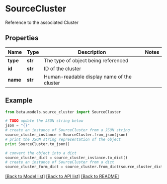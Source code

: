 # SourceCluster

Reference to the associated Cluster

## Properties
Name | Type | Description | Notes
------------ | ------------- | ------------- | -------------
**type** | **str** | The type of object being referenced | 
**id** | **str** | ID of the cluster | 
**name** | **str** | Human-readable display name of the cluster | 

## Example

```python
from beta.models.source_cluster import SourceCluster

# TODO update the JSON string below
json = "{}"
# create an instance of SourceCluster from a JSON string
source_cluster_instance = SourceCluster.from_json(json)
# print the JSON string representation of the object
print SourceCluster.to_json()

# convert the object into a dict
source_cluster_dict = source_cluster_instance.to_dict()
# create an instance of SourceCluster from a dict
source_cluster_form_dict = source_cluster.from_dict(source_cluster_dict)
```
[[Back to Model list]](../README.md#documentation-for-models) [[Back to API list]](../README.md#documentation-for-api-endpoints) [[Back to README]](../README.md)


